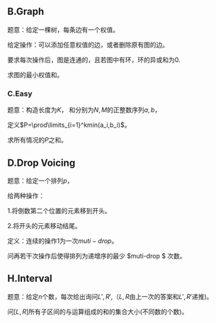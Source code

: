 ## B.Graph

题意：给定一棵树，每条边有一个权值。

给定操作：可以添加任意权值的边，或者删除原有图的边。

要求每次操作后，图是连通的，且若图中有环，环的异或和为0.

求图的最小权值和。

### C.Easy

题意：构造长度为$K$， 和分别为$N,M$的正整数序列$a,b$，

定义$P=\prod\limits_{i=1}^kmin(a_i,b_i)$。

求所有情况的$P$之和。

## D.Drop Voicing

题意：给定一个排列$p$，

给两种操作：

1.将倒数第二个位置的元素移到开头。

2.将开头的元素移动结尾。

定义：连续的操作1为一次$muti-drop$。

问再若干次操作后使得排列为递增序的最少 $muti-drop $ 次数。

## H.Interval

题意：给定$n$个数，每次给出询问$L',R'$,（$L,R$由上一次的答案和$L',R'$递推)。

问$[L,R]$所有子区间的与运算组成的和的集合大小(不同数的个数)。





